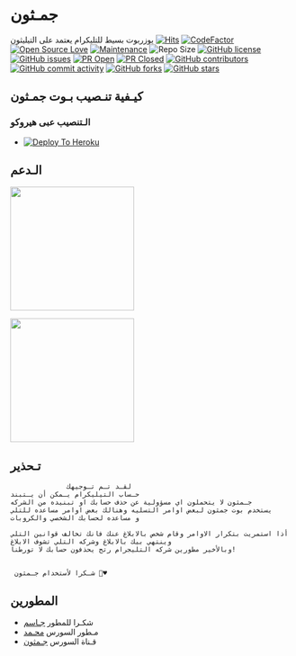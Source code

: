# جمـثون
يوزربوت بسيط للتليكرام يعتمد على التيليثون
[![Hits](https://hits.seeyoufarm.com/api/count/incr/badge.svg?url=https%3A%2F%2Fgithub.com%2FJMTHON-AR%2FJM-THON&count_bg=%2379C83D&title_bg=%23555555&icon=&icon_color=%23E7E7E7&title=hits&edge_flat=false)](https://github.com/JMTHON-AR/JM-THON)
[![CodeFactor](https://www.codefactor.io/repository/github/JMTHON-AR/JM-THON/badge?&style=flat-square)](https://www.codefactor.io/repository/github/JMTHON-AR/JM-THON)
[![Open Source Love](https://badges.frapsoft.com/os/v2/open-source.png?v=103)](https://github.com/ellerbrock/open-source-badges/)
[![Maintenance](https://img.shields.io/badge/Maintained%3F-yes-green?&style=flat-square)](https://GitHub.com/JMTHON-AR/JM-THON/graphs/commit-activity) 
![Repo Size](https://img.shields.io/github/repo-size/JMTHON-AR/JM-THON?&style=flat-square&logo=github)
[![GitHub license](https://img.shields.io/github/license/JMTHON-AR/JM-THON?&style=flat-square&logo=github)](https://github.com/JMTHON-AR/JM-THON/blob/master/LICENSE)
[![GitHub issues](https://img.shields.io/github/issues/JMTHON-AR/JM-THON?&style=flat-square&logo=github)](https://github.com/JMTHON-AR/JM-THON/issues)
[![PR Open](https://img.shields.io/github/issues-pr/JMTHON-AR/JM-THON?&style=flat-square&logo=github)](https://github.com/JMTHON-AR/JM-THON/pulls)
[![PR Closed](https://img.shields.io/github/issues-pr-closed/JMTHON-AR/JM-THON?&style=flat-square&logo=github)](https://github.com/JMTHON-AR/JM-THON/pulls?q=is:closed)
[![GitHub contributors](https://img.shields.io/github/contributors/JMTHON-AR/JM-THON?&style=flat-square&logo=github)](https://GitHub.com/JMTHON-AR/JM-THON/graphs/contributors/)
[![GitHub commit activity](https://img.shields.io/github/commit-activity/m/JMTHON-AR/JM-THON?&style=flat-square&logo=github)](https://github.com/JMTHON-AR/JM-THON/graphs/commit-activity)
[![GitHub forks](https://img.shields.io/github/forks/JMTHON-AR/JM-THON?&style=flat-square&logo=github)](https://github.com/JMTHON-AR/JM-THON/fork)
[![GitHub stars](https://img.shields.io/github/stars/JMTHON-AR/JM-THON?&style=flat-square&logo=github)](https://github.com/JMTHON-AR/JM-THON/stargazers)



## كيـفية تنـصيب بـوت جمـثون
### الـتنصيب عبى هيروكو
  - [![Deploy To Heroku](https://www.herokucdn.com/deploy/button.svg)](https://dashboard.heroku.com/new?template=https://github.com/JMTHON-AR/JMTHON-PACK)

  
## الـدعم
   <a href="https://t.me/JMTHON"><img src="https://img.shields.io/badge/Channel%20Support%3F-yes-green?&style=flat-square?&logo=telegram" width=220px></a></p>
   <a href="https://t.me/JMTHON_TOOLS"><img src="https://img.shields.io/badge/Group%20Support%3F-yes-green?&style=flat-square?&logo=telegram" width=220px></a></p>
   
   
## تـحذير

```
              لقـد تـم تـوجيهك
حـساب التيليكرام يـمكن أن يـتبند  
جـمثون لا يتحملون اي مسؤولية عن حذف حسابك او تبنيده من الشركه
يستخدم بوت جمثون لبعض اوامر التسليه وهنالك بعض اوامر مساعده للتلي
و مساعده لحسابك الشخصي والكروبات

أذا استمريت بتكرار الاوامر وقام شخص بالابلاغ عنك فانك تخالف قوانين التلي
وينتهي بيك بالابلاغ وشركه التلي تشوف الابلاغ
وبالأخير مطورين شركه التليجرام رتح يحذفون حسابك لا تورطنا!


 شـكرا لأستخدام جـمثون 🧸♥
```

## المطورين
   - شكـرا للمطور [جـاسم](t.me/UUNZZ) 
   - مـطور السورس [محـمد](t.me/RRRD7)
   - قـناة السورس [جـمثون](https://t.me/JMTHON)
